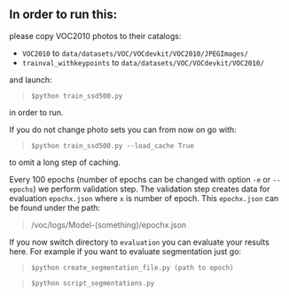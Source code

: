 ## In order to run this:

please copy VOC2010 photos to their catalogs:
- `VOC2010` to `data/datasets/VOC/VOCdevkit/VOC2010/JPEGImages/`
- `trainval_withkeypoints` to `data/datasets/VOC/VOCdevkit/VOC2010/`

and launch:
> `$python train_ssd500.py`

in order to run.

If you do not change photo sets you can from now on go with:
> `$python train_ssd500.py --load_cache True`

to omit a long step of caching.

Every 100 epochs (number of epochs can be changed with option `-e` or `--epochs`) we perform validation step. The validation step creates data for evaluation `epochx.json` where `x` is number of epoch. This `epochx.json` can be found under the path:
> /voc/logs/Model-(something)/epochx.json

If you now switch directory to `evaluation` you can evaluate your results here. For example if you want to evaluate segmentation just go:

>`$python create_segmentation_file.py (path to epoch)`

>`$python script_segmentations.py`
